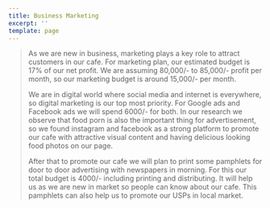```yaml
---
title: Business Marketing
excerpt: ''
template: page
---
```

> As we are new in business, marketing plays a key role to attract customers in our cafe. For marketing plan, our estimated budget is 17% of our net profit. We are assuming 80,000/- to 85,000/- profit per month, so our marketing budget is around 15,000/- per month.
> 
> We are in digital world where social media and internet is everywhere, so digital marketing is our top most priority. For Google ads and Facebook ads we will spend 6000/- for both. In our research we observe that food porn is also the important thing for advertisement, so we found instagram and facebook as a strong platform to promote our cafe with attractive visual content and having delicious looking food photos on our page.  
> 
> After that to promote our cafe we will plan to print some pamphlets for door to door advertising with newspapers in morning. For this our total budget is 4000/- including printing and distributing. It will help us as we are new in market so people can know about our cafe. This pamphlets can also help us to promote our USPs in local market.   
> 